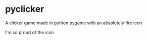 # pyclicker
 A clicker game made in python pygame with an absolutely fire icon

I'm so proud of the icon